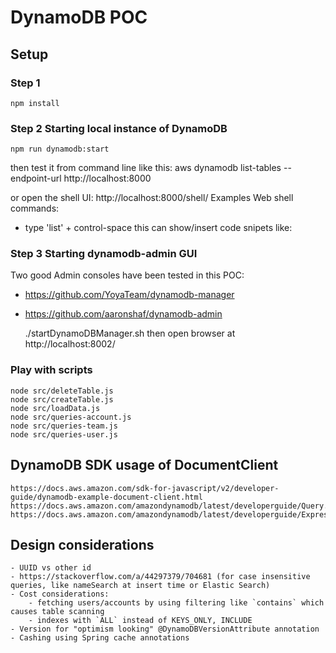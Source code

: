 # DynamoDB POC

## Setup

### Step 1
    npm install

### Step 2 Starting local instance of DynamoDB
    npm run dynamodb:start

then test it from command line like this:
    aws dynamodb list-tables --endpoint-url http://localhost:8000

or open the shell UI:
    http://localhost:8000/shell/
Examples Web shell commands:
- type 'list' + control-space this can show/insert code snipets like:

### Step 3 Starting dynamodb-admin GUI

Two good Admin consoles have been tested in this POC:
- https://github.com/YoyaTeam/dynamodb-manager
- https://github.com/aaronshaf/dynamodb-admin

    ./startDynamoDBManager.sh
then open browser at http://localhost:8002/

### Play with scripts

    node src/deleteTable.js
    node src/createTable.js
    node src/loadData.js
    node src/queries-account.js
    node src/queries-team.js
    node src/queries-user.js


## DynamoDB SDK usage of DocumentClient

    https://docs.aws.amazon.com/sdk-for-javascript/v2/developer-guide/dynamodb-example-document-client.html
    https://docs.aws.amazon.com/amazondynamodb/latest/developerguide/Query.html#Query.KeyConditionExpressions
    https://docs.aws.amazon.com/amazondynamodb/latest/developerguide/Expressions.OperatorsAndFunctions.html

## Design considerations
    - UUID vs other id
    - https://stackoverflow.com/a/44297379/704681 (for case insensitive queries, like nameSearch at insert time or Elastic Search)
    - Cost considerations:
        - fetching users/accounts by using filtering like `contains` which causes table scanning
        - indexes with `ALL` instead of KEYS_ONLY, INCLUDE
    - Version for "optimism looking" @DynamoDBVersionAttribute annotation
    - Cashing using Spring cache annotations

